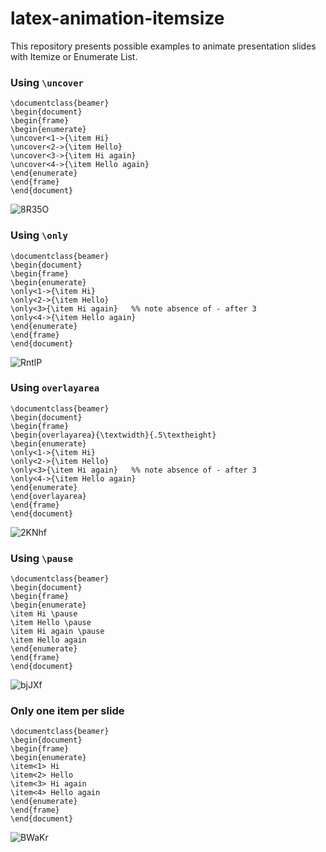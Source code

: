 # latex-animation-itemsize
This repository presents possible examples to animate presentation slides with Itemize or Enumerate List.



### Using `\uncover`

  ```
\documentclass{beamer}
\begin{document}
\begin{frame}
\begin{enumerate}
\uncover<1->{\item Hi}
\uncover<2->{\item Hello}
\uncover<3->{\item Hi again}
\uncover<4->{\item Hello again}
\end{enumerate}
\end{frame}
\end{document}
   ```
![8R35O](https://user-images.githubusercontent.com/25079922/60218315-3df88600-986f-11e9-8fca-83ebec5a9a1c.gif)


### Using `\only`

  ```
\documentclass{beamer}
\begin{document}
\begin{frame}
\begin{enumerate}
\only<1->{\item Hi}
\only<2->{\item Hello}
\only<3>{\item Hi again}   %% note absence of - after 3
\only<4->{\item Hello again}
\end{enumerate}
\end{frame}
\end{document}
   ```
  
![RntlP](https://user-images.githubusercontent.com/25079922/60219686-b2cdbf00-9873-11e9-8b70-5682a55b79ed.gif)



### Using `overlayarea`

  ```
\documentclass{beamer}
\begin{document}
\begin{frame}
\begin{overlayarea}{\textwidth}{.5\textheight}
\begin{enumerate}
\only<1->{\item Hi}
\only<2->{\item Hello}
\only<3>{\item Hi again}   %% note absence of - after 3
\only<4->{\item Hello again}
\end{enumerate}
\end{overlayarea}
\end{frame}
\end{document}
   ```
 ![2KNhf](https://user-images.githubusercontent.com/25079922/60220039-fffe6080-9874-11e9-9626-6ac2f2d7f09b.gif)


  ### Using `\pause`

  ```
\documentclass{beamer}
\begin{document}
\begin{frame}
\begin{enumerate}
\item Hi \pause
\item Hello \pause
\item Hi again \pause
\item Hello again 
\end{enumerate}
\end{frame}
\end{document}
   ```
  ![bjJXf](https://user-images.githubusercontent.com/25079922/60220575-c6c6f000-9876-11e9-903b-a394d6414890.gif)


### Only one item per slide
   
  ```
\documentclass{beamer}
\begin{document}
\begin{frame}
\begin{enumerate}
\item<1> Hi 
\item<2> Hello 
\item<3> Hi again 
\item<4> Hello again
\end{enumerate}
\end{frame}
\end{document}
   ```
 ![BWaKr](https://user-images.githubusercontent.com/25079922/60220674-26bd9680-9877-11e9-99a2-25df0ddfe86a.gif)
  



